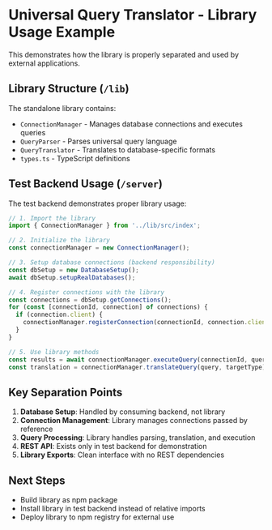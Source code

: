 # Universal Query Translator - Library Usage Example

This demonstrates how the library is properly separated and used by external applications.

## Library Structure (`/lib`)

The standalone library contains:
- `ConnectionManager` - Manages database connections and executes queries
- `QueryParser` - Parses universal query language 
- `QueryTranslator` - Translates to database-specific formats
- `types.ts` - TypeScript definitions

## Test Backend Usage (`/server`)

The test backend demonstrates proper library usage:

```typescript
// 1. Import the library
import { ConnectionManager } from '../lib/src/index';

// 2. Initialize the library
const connectionManager = new ConnectionManager();

// 3. Setup database connections (backend responsibility)
const dbSetup = new DatabaseSetup();
await dbSetup.setupRealDatabases();

// 4. Register connections with the library
const connections = dbSetup.getConnections();
for (const [connectionId, connection] of connections) {
  if (connection.client) {
    connectionManager.registerConnection(connectionId, connection.client, connection.config);
  }
}

// 5. Use library methods
const results = await connectionManager.executeQuery(connectionId, query);
const translation = connectionManager.translateQuery(query, targetType);
```

## Key Separation Points

1. **Database Setup**: Handled by consuming backend, not library
2. **Connection Management**: Library manages connections passed by reference
3. **Query Processing**: Library handles parsing, translation, and execution
4. **REST API**: Exists only in test backend for demonstration
5. **Library Exports**: Clean interface with no REST dependencies

## Next Steps

- Build library as npm package
- Install library in test backend instead of relative imports
- Deploy library to npm registry for external use